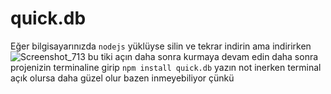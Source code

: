 # quick.db
Eğer bilgisayarınızda ``nodejs`` yüklüyse silin ve tekrar indirin ama indirirken
![Screenshot_713](https://user-images.githubusercontent.com/82198115/131145593-9d5ced67-98ea-4934-b73f-2dfc26e9cce9.png)
bu tiki açın daha sonra kurmaya devam edin daha sonra projenizin terminaline girip ``npm install quick.db`` yazın 
not inerken terminal açık olursa daha güzel olur bazen inmeyebiliyor çünkü

